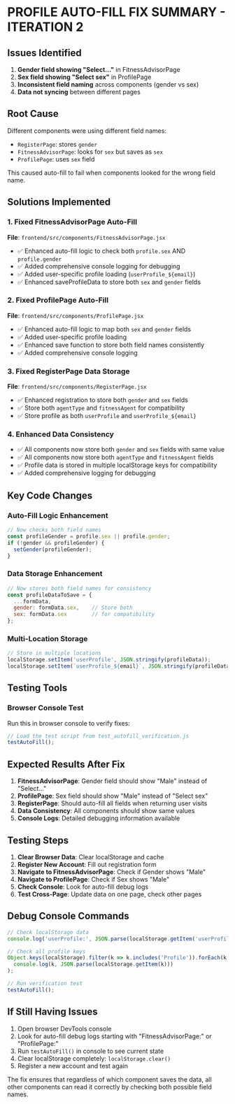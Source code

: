 # PROFILE AUTO-FILL FIX SUMMARY - ITERATION 2

## Issues Identified
1. **Gender field showing "Select..."** in FitnessAdvisorPage
2. **Sex field showing "Select sex"** in ProfilePage  
3. **Inconsistent field naming** across components (gender vs sex)
4. **Data not syncing** between different pages

## Root Cause
Different components were using different field names:
- `RegisterPage`: stores `gender` 
- `FitnessAdvisorPage`: looks for `sex` but saves as `sex`
- `ProfilePage`: uses `sex` field

This caused auto-fill to fail when components looked for the wrong field name.

## Solutions Implemented

### 1. Fixed FitnessAdvisorPage Auto-Fill
**File**: `frontend/src/components/FitnessAdvisorPage.jsx`
- ✅ Enhanced auto-fill logic to check both `profile.sex` AND `profile.gender`
- ✅ Added comprehensive console logging for debugging
- ✅ Added user-specific profile loading (`userProfile_${email}`)
- ✅ Enhanced saveProfileData to store both `sex` and `gender` fields

### 2. Fixed ProfilePage Auto-Fill  
**File**: `frontend/src/components/ProfilePage.jsx`
- ✅ Enhanced auto-fill logic to map both `sex` and `gender` fields
- ✅ Added user-specific profile loading
- ✅ Enhanced save function to store both field names consistently
- ✅ Added comprehensive console logging

### 3. Fixed RegisterPage Data Storage
**File**: `frontend/src/components/RegisterPage.jsx`
- ✅ Enhanced registration to store both `gender` and `sex` fields
- ✅ Store both `agentType` and `fitnessAgent` for compatibility
- ✅ Store profile as both `userProfile` and `userProfile_${email}`

### 4. Enhanced Data Consistency
- ✅ All components now store both `gender` and `sex` fields with same value
- ✅ All components now store both `agentType` and `fitnessAgent` fields
- ✅ Profile data is stored in multiple localStorage keys for compatibility
- ✅ Added comprehensive logging for debugging

## Key Code Changes

### Auto-Fill Logic Enhancement
```jsx
// Now checks both field names
const profileGender = profile.sex || profile.gender;
if (!gender && profileGender) {
  setGender(profileGender);
}
```

### Data Storage Enhancement
```jsx
// Now stores both field names for consistency
const profileDataToSave = {
  ...formData,
  gender: formData.sex,    // Store both
  sex: formData.sex        // for compatibility
};
```

### Multi-Location Storage
```jsx
// Store in multiple locations
localStorage.setItem('userProfile', JSON.stringify(profileData));
localStorage.setItem(`userProfile_${email}`, JSON.stringify(profileData));
```

## Testing Tools

### Browser Console Test
Run this in browser console to verify fixes:
```javascript
// Load the test script from test_autofill_verification.js
testAutoFill();
```

## Expected Results After Fix

1. **FitnessAdvisorPage**: Gender field should show "Male" instead of "Select..."
2. **ProfilePage**: Sex field should show "Male" instead of "Select sex"  
3. **RegisterPage**: Should auto-fill all fields when returning user visits
4. **Data Consistency**: All components should show same values
5. **Console Logs**: Detailed debugging information available

## Testing Steps

1. **Clear Browser Data**: Clear localStorage and cache
2. **Register New Account**: Fill out registration form
3. **Navigate to FitnessAdvisorPage**: Check if Gender shows "Male"
4. **Navigate to ProfilePage**: Check if Sex shows "Male"  
5. **Check Console**: Look for auto-fill debug logs
6. **Test Cross-Page**: Update data on one page, check other pages

## Debug Console Commands

```javascript
// Check localStorage data
console.log('userProfile:', JSON.parse(localStorage.getItem('userProfile') || '{}'));

// Check all profile keys
Object.keys(localStorage).filter(k => k.includes('Profile')).forEach(k => 
  console.log(k, JSON.parse(localStorage.getItem(k)))
);

// Run verification test
testAutoFill();
```

## If Still Having Issues

1. Open browser DevTools console
2. Look for auto-fill debug logs starting with "FitnessAdvisorPage:" or "ProfilePage:"
3. Run `testAutoFill()` in console to see current state
4. Clear localStorage completely: `localStorage.clear()`
5. Register a new account and test again

The fix ensures that regardless of which component saves the data, all other components can read it correctly by checking both possible field names.
